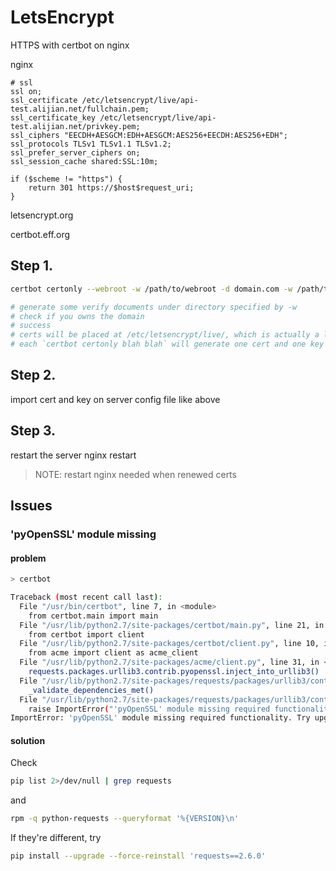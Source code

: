# LetsEncrypt

HTTPS with certbot on nginx

nginx

    # ssl
    ssl on;
    ssl_certificate /etc/letsencrypt/live/api-test.alijian.net/fullchain.pem;
    ssl_certificate_key /etc/letsencrypt/live/api-test.alijian.net/privkey.pem;
    ssl_ciphers "EECDH+AESGCM:EDH+AESGCM:AES256+EECDH:AES256+EDH";
    ssl_protocols TLSv1 TLSv1.1 TLSv1.2;
    ssl_prefer_server_ciphers on;
    ssl_session_cache shared:SSL:10m;
    
    if ($scheme != "https") {
        return 301 https://$host$request_uri;
    }

letsencrypt.org

certbot.eff.org

## Step 1.

```bash
certbot certonly --webroot -w /path/to/webroot -d domain.com -w /path/to/another -d domain2.com

# generate some verify documents under directory specified by -w
# check if you owns the domain
# success
# certs will be placed at /etc/letsencrypt/live/, which is actually a link to certs and keys
# each `certbot certonly blah blah` will generate one cert and one key
```

## Step 2.

import cert and key on server config file
like above

## Step 3.

restart the server
nginx restart

> NOTE: restart nginx needed when renewed certs


## Issues

### 'pyOpenSSL' module missing

#### problem

```bash
> certbot

Traceback (most recent call last):
  File "/usr/bin/certbot", line 7, in <module>
    from certbot.main import main
  File "/usr/lib/python2.7/site-packages/certbot/main.py", line 21, in <module>
    from certbot import client
  File "/usr/lib/python2.7/site-packages/certbot/client.py", line 10, in <module>
    from acme import client as acme_client
  File "/usr/lib/python2.7/site-packages/acme/client.py", line 31, in <module>
    requests.packages.urllib3.contrib.pyopenssl.inject_into_urllib3()
  File "/usr/lib/python2.7/site-packages/requests/packages/urllib3/contrib/pyopenssl.py", line 112, in inject_into_urllib3
    _validate_dependencies_met()
  File "/usr/lib/python2.7/site-packages/requests/packages/urllib3/contrib/pyopenssl.py", line 147, in _validate_dependencies_met
    raise ImportError("'pyOpenSSL' module missing required functionality. ")
ImportError: 'pyOpenSSL' module missing required functionality. Try upgrading to v0.14 or newer.
```

#### solution

Check

```bash
pip list 2>/dev/null | grep requests

```

and

```bash
rpm -q python-requests --queryformat '%{VERSION}\n'
```

If they're different, try

```bash
pip install --upgrade --force-reinstall 'requests==2.6.0'
```

